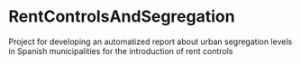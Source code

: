 # RentControlsAndSegregation
Project for developing an automatized report about urban segregation levels in Spanish municipalities for the introduction of rent controls
